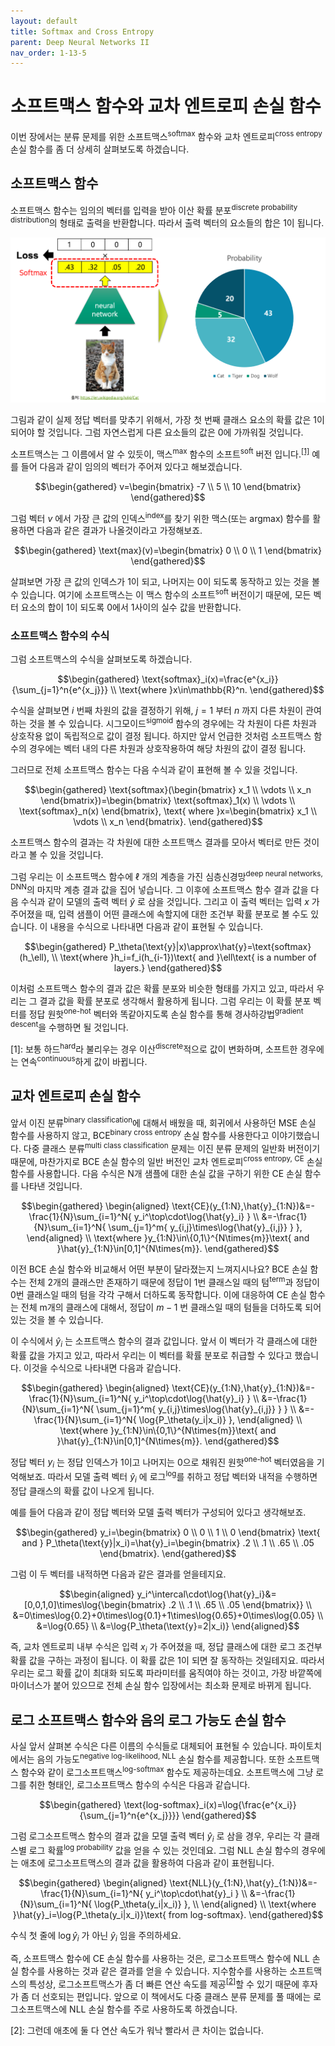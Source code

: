 ```yaml
---
layout: default
title: Softmax and Cross Entropy
parent: Deep Neural Networks II
nav_order: 1-13-5
---
```


# 소프트맥스 함수와 교차 엔트로피 손실 함수

이번 장에서는 분류 문제를 위한 소프트맥스<sup>softmax</sup> 함수와 교차 엔트로피<sup>cross entropy</sup> 손실 함수를 좀 더 상세히 살펴보도록 하겠습니다.

## 소프트맥스 함수

소프트맥스 함수는 임의의 벡터를 입력을 받아 이산 확률 분포<sup>discrete probability distribution</sup>의 형태로 출력을 반환합니다.
따라서 출력 벡터의 요소들의 합은 1이 됩니다.

![](../../assets/images/1-13/05-softmax.png)

그림과 같이 실제 정답 벡터를 맞추기 위해서, 가장 첫 번째 클래스 요소의 확률 값은 1이 되어야 할 것입니다.
그럼 자연스럽게 다른 요소들의 값은 0에 가까워질 것입니다.

소프트맥스는 그 이름에서 알 수 있듯이, 맥스<sup>max</sup> 함수의 소프트<sup>soft</sup> 버전 입니다.<sup>[[1]](#footnote_1)</sup>
예를 들어 다음과 같이 임의의 벡터가 주어져 있다고 해보겠습니다.

$$\begin{gathered}
v=\begin{bmatrix}
-7 \\
5 \\
10
\end{bmatrix}
\end{gathered}$$

그럼 벡터 $v$ 에서 가장 큰 값의 인덱스<sup>index</sup>를 찾기 위한 맥스(또는 argmax) 함수를 활용하면 다음과 같은 결과가 나올것이라고 가정해보죠.

$$\begin{gathered}
\text{max}(v)=\begin{bmatrix}
0 \\
0 \\
1
\end{bmatrix}
\end{gathered}$$

살펴보면 가장 큰 값의 인덱스가 1이 되고, 나머지는 0이 되도록 동작하고 있는 것을 볼 수 있습니다.
여기에 소프트맥스는 이 맥스 함수의 소프트<sup>soft</sup> 버전이기 때문에, 모든 벡터 요소의 합이 1이 되도록 0에서 1사이의 실수 값을 반환합니다.

### 소프트맥스 함수의 수식

그럼 소프트맥스의 수식을 살펴보도록 하겠습니다.

$$\begin{gathered}
\text{softmax}_i(x)=\frac{e^{x_i}}{\sum_{j=1}^n{e^{x_j}}} \\
\text{where }x\in\mathbb{R}^n.
\end{gathered}$$

수식을 살펴보면 $i$ 번째 차원의 값을 결정하기 위해, $j=1$ 부터 $n$ 까지 다른 차원이 관여하는 것을 볼 수 있습니다.
시그모이드<sup>sigmoid</sup> 함수의 경우에는 각 차원이 다른 차원과 상호작용 없이 독립적으로 값이 결정 됩니다.
하지만 앞서 언급한 것처럼 소프트맥스 함수의 경우에는 벡터 내의 다른 차원과 상호작용하여 해당 차원의 값이 결정 됩니다.

그러므로 전체 소프트맥스 함수는 다음 수식과 같이 표현해 볼 수 있을 것입니다.

$$\begin{gathered}
\text{softmax}(\begin{bmatrix}
    x_1 \\
    \vdots \\
    x_n
\end{bmatrix})=\begin{bmatrix}
    \text{softmax}_1(x) \\
    \vdots \\
    \text{softmax}_n(x)
\end{bmatrix},
\text{ where }x=\begin{bmatrix}
    x_1 \\
    \vdots \\
    x_n
\end{bmatrix}.
\end{gathered}$$

소프트맥스 함수의 결과는 각 차원에 대한 소프트맥스 결과를 모아서 벡터로 만든 것이라고 볼 수 있을 것입니다.

그럼 우리는 이 소프트맥스 함수에 $\ell$ 개의 계층을 가진 심층신경망<sup>deep neural networks, DNN</sup>의 마지막 계층 결과 값을 집어 넣습니다.
그 이후에 소프트맥스 함수 결과 값을 다음 수식과 같이 모델의 출력 벡터 $\hat{y}$ 로 삼을 것입니다.
그리고 이 출력 벡터는 입력 $x$ 가 주어졌을 때, 입력 샘플이 어떤 클래스에 속할지에 대한 조건부 확률 분포로 볼 수도 있습니다.
이 내용을 수식으로 나타내면 다음과 같이 표현될 수 있습니다.

$$\begin{gathered}
P_\theta(\text{y}|x)\approx\hat{y}=\text{softmax}(h_\ell), \\
\text{where }h_i=f_i(h_{i-1})\text{ and }\ell\text{ is a number of layers.}
\end{gathered}$$

이처럼 소프트맥스 함수의 결과 값은 확률 분포와 비슷한 형태를 가지고 있고, 따라서 우리는 그 결과 값을 확률 분포로 생각해서 활용하게 됩니다.
그럼 우리는 이 확률 분포 벡터를 정답 원핫<sup>one-hot</sup> 벡터와 똑같아지도록 손실 함수를 통해 경사하강법<sup>gradient descent</sup>을 수행하면 될 것입니다.

<a name="footnote_1">[1]</a>: 보통 하드<sup>hard</sup>라 불리우는 경우 이산<sup>discrete</sup>적으로 값이 변화하며, 소프트한 경우에는 연속<sup>continuous</sup>하게 값이 바뀝니다.

## 교차 엔트로피 손실 함수

앞서 이진 분류<sup>binary classification</sup>에 대해서 배웠을 때, 회귀에서 사용하던 MSE 손실 함수를 사용하지 않고, BCE<sup>binary cross entropy</sup> 손실 함수를 사용한다고 이야기했습니다.
다중 클래스 분류<sup>multi class classification</sup> 문제는 이진 분류 문제의 일반화 버전이기 때문에, 마찬가지로 BCE 손실 함수의 일반 버전인 교차 엔트로피<sup>cross entropy, CE</sup> 손실 함수를 사용합니다.
다음 수식은 N개 샘플에 대한 손실 값을 구하기 위한 CE 손실 함수를 나타낸 것입니다.

$$\begin{gathered}
\begin{aligned}
\text{CE}(y_{1:N},\hat{y}_{1:N})&=-\frac{1}{N}\sum_{i=1}^N{
    y_i^\top\cdot\log{\hat{y}_i}
} \\
&=-\frac{1}{N}\sum_{i=1}^N{
    \sum_{j=1}^m{
        y_{i,j}\times\log{\hat{y}_{i,j}}
    }
},
\end{aligned} \\
\text{where }y_{1:N}\in\{0,1\}^{N\times{m}}\text{ and }\hat{y}_{1:N}\in[0,1]^{N\times{m}}.
\end{gathered}$$

이전 BCE 손실 함수와 비교해서 어떤 부분이 달라졌는지 느껴지시나요?
BCE 손실 함수는 전체 2개의 클래스만 존재하기 때문에 정답이 1번 클래스일 때의 텀<sup>term</sup>과 정답이 0번 클래스일 때의 텀을 각각 구해서 더하도록 동작합니다.
이에 대응하여 CE 손실 함수는 전체 m개의 클래스에 대해서, 정답이 $m-1$ 번 클래스일 때의 텀들을 더하도록 되어 있는 것을 볼 수 있습니다.

이 수식에서 $\hat{y}_i$ 는 소프트맥스 함수의 결과 값입니다.
앞서 이 벡터가 각 클래스에 대한 확률 값을 가지고 있고, 따라서 우리는 이 벡터를 확률 분포로 취급할 수 있다고 했습니다.
이것을 수식으로 나타내면 다음과 같습니다.

$$\begin{gathered}
\begin{aligned}
\text{CE}(y_{1:N},\hat{y}_{1:N})&=-\frac{1}{N}\sum_{i=1}^N{
    y_i^\top\cdot\log{\hat{y}_i}
} \\
&=-\frac{1}{N}\sum_{i=1}^N{
    \sum_{j=1}^m{
        y_{i,j}\times\log{\hat{y}_{i,j}}
    }
} \\
&=-\frac{1}{N}\sum_{i=1}^N{
    \log{P_\theta(y_i|x_i)}
},
\end{aligned} \\
\text{where }y_{1:N}\in\{0,1\}^{N\times{m}}\text{ and }\hat{y}_{1:N}\in[0,1]^{N\times{m}}.
\end{gathered}$$

정답 벡터 $y_i$ 는 정답 인덱스가 1이고 나머지는 0으로 채워진 원핫<sup>one-hot</sup> 벡터였음을 기억해보죠.
따라서 모델 출력 벡터 $\hat{y}_i$ 에 로그<sup>log</sup>를 취하고 정답 벡터와 내적을 수행하면 정답 클래스의 확률 값이 나오게 됩니다.

예를 들어 다음과 같이 정답 벡터와 모델 출력 벡터가 구성되어 있다고 생각해보죠.

$$\begin{gathered}
y_i=\begin{bmatrix}
    0 \\
    0 \\
    1 \\
    0
\end{bmatrix}
\text{ and }
P_\theta(\text{y}|x_i)=\hat{y}_i=\begin{bmatrix}
    .2 \\
    .1 \\
    .65 \\
    .05
\end{bmatrix}.
\end{gathered}$$

그럼 이 두 벡터를 내적하면 다음과 같은 결과를 얻을테지요.

$$\begin{aligned}
y_i^\intercal\cdot\log{\hat{y}_i}&=[0,0,1,0]\times\log{\begin{bmatrix}
    .2 \\
    .1 \\
    .65 \\
    .05
\end{bmatrix}} \\
&=0\times\log{0.2}+0\times\log{0.1}+1\times\log{0.65}+0\times\log{0.05} \\
&=\log{0.65} \\
&=\log{P_\theta(\text{y}=2|x_i)}
\end{aligned}$$

즉, 교차 엔트로피 내부 수식은 입력 $x_i$ 가 주어졌을 때, 정답 클래스에 대한 로그 조건부 확률 값을 구하는 과정이 됩니다.
이 확률 값은 1이 되면 잘 동작하는 것일테지요.
따라서 우리는 로그 확률 값이 최대화 되도록 파라미터를 움직여야 하는 것이고, 가장 바깥쪽에 마이너스가 붙어 있으므로 전체 손실 함수 입장에서는 최소화 문제로 바뀌게 됩니다.

## 로그 소프트맥스 함수와 음의 로그 가능도 손실 함수

사실 앞서 살펴본 수식은 다른 이름의 수식들로 대체되어 표현될 수 있습니다.
파이토치에서는 음의 가능도<sup>negative log-likelihood, NLL</sup> 손실 함수를 제공합니다.
또한 소프트맥스 함수와 같이 로그소프트맥스<sup>log-softmax</sup> 함수도 제공하는데요.
소프트맥스에 그냥 로그를 취한 형태인, 로그소프트맥스 함수의 수식은 다음과 같습니다.

$$\begin{gathered}
\text{log-softmax}_i(x)=\log{\frac{e^{x_i}}{\sum_{j=1}^n{e^{x_j}}}}
\end{gathered}$$

그럼 로그소프트맥스 함수의 결과 값을 모델 출력 벡터 $\hat{y}_i$ 로 삼을 경우, 우리는 각 클래스별 로그 확률<sup>log probability</sup> 값을 얻을 수 있는 것인데요.
그럼 NLL 손실 함수의 경우에는 애초에 로그소프트맥스의 결과 값을 활용하여 다음과 같이 표현됩니다.

$$\begin{gathered}
\begin{aligned}
\text{NLL}(y_{1:N},\hat{y}_{1:N})&=-\frac{1}{N}\sum_{i=1}^N{
    y_i^\top\cdot\hat{y}_i
} \\
&=-\frac{1}{N}\sum_{i=1}^N{
    \log{P_\theta(y_i|x_i)}
}, \\
\end{aligned} \\
\text{where }\hat{y}_i=\log{P_\theta(y_i|x_i)}\text{ from log-softmax}.
\end{gathered}$$

수식 첫 줄에 $\log{\hat{y}_i}$ 가 아닌 $\hat{y}_i$ 임을 주의하세요.

즉, 소프트맥스 함수에 CE 손실 함수를 사용하는 것은, 로그소프트맥스 함수에 NLL 손실 함수를 사용하는 것과 같은 결과를 얻을 수 있습니다.
지수함수를 사용하는 소프트맥스의 특성상, 로그소프트맥스가 좀 더 빠른 연산 속도를 제공<sup>[[2]](#footnote_2)</sup>할 수 있기 때문에 후자가 좀 더 선호되는 편입니다.
앞으로 이 책에서도 다중 클래스 분류 문제를 풀 때에는 로그소프트맥스에 NLL 손실 함수를 주로 사용하도록 하겠습니다.

<a name="footnote_2">[2]</a>: 그런데 애초에 둘 다 연산 속도가 워낙 빨라서 큰 차이는 없습니다.
